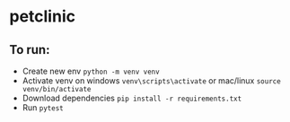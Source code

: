 # petclinic

## To run:<br>
- Create new env `python -m venv venv`<br>
- Activate venv on windows `venv\scripts\activate` or mac/linux `source venv/bin/activate`<br>
- Download dependencies `pip install -r requirements.txt`<br>
- Run `pytest`
